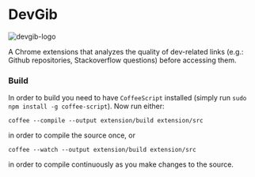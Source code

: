 DevGib
======

![devgib-logo](https://raw.github.com/iic-ninjas/DevGib/master/extension/assets/icons/icon128.png)

A Chrome extensions that analyzes the quality of dev-related links (e.g.: Github repositories, Stackoverflow questions) before accessing them.

### Build ###

In order to build you need to have `CoffeeScript` installed (simply run `sudo npm install -g coffee-script`).
Now run either:

   `coffee --compile --output extension/build extension/src`

in order to compile the source once, or

   `coffee --watch --output extension/build extension/src`

in order to compile continuously as you make changes to the source.


